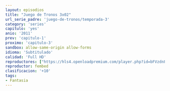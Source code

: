 ```yaml
---
layout: episodios
title: "Juego de Tronos 3x02"
url_serie_padre: 'juego-de-tronos/temporada-3'
category: 'series'
capitulo: 'yes'
anio: '2011'
prev: 'capitulo-1'
proximo: 'capitulo-3'
sandbox: allow-same-origin allow-forms
idioma: 'Subtitulado'
calidad: 'Full HD'
reproductores: ["https://hls4.openloadpremium.com/player.php?id=bFVzdnFtbTRVZFI2TjFYc0dKMkJ6bzZ5OWVHdmJQVGFwNDJFY2k0MWRJaEVpNlUrckFBc0R1b1QvZ1lqOEoyRWJqcmJTUEJkeFFDMExVOFpac2xiNEE9PQ&sub=https://sub.cuevana2.io/vtt-sub/sub7/Game.Of.Thrones.S03E02.vtt"]
reproductor: fembed
clasificacion: '+10'
tags:
- Fantasia
---
```











